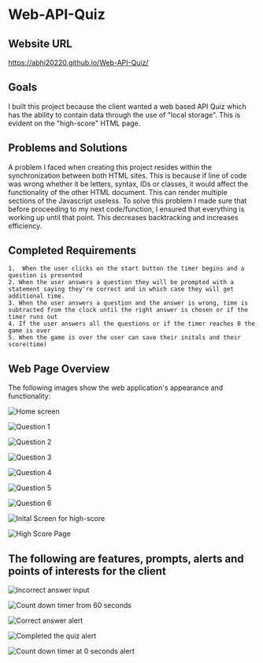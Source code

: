 # Web-API-Quiz

## Website URL
https://abhi20220.github.io/Web-API-Quiz/

## Goals
I built this project because the client wanted a web based API Quiz which has the ability to contain data through the use of "local storage". This is evident on the "high-score" HTML page.

## Problems and Solutions

A problem I faced when creating this project resides within the synchronization between both HTML sites. This is because if line of code was wrong whether it be letters, syntax, IDs or classes, it would affect the functionality of the other HTML document. This can render multiple sections of the Javascript useless.  To solve this problem I made sure that before proceeding to my next code/function, I ensured that everything is working up until that point. This decreases backtracking and increases efficiency.

## Completed Requirements 

```
1.  When the user clicks on the start button the timer begins and a question is presented
2. When the user answers a question they will be prompted with a statement saying they're correct and in which case they will get additional time. 
3. When the user answers a question and the answer is wrong, time is subtracted from the clock until the right answer is chosen or if the timer runs out
4. If the user answers all the questions or if the timer reaches 0 the game is over
5. When the game is over the user can save their initals and their score(time)
```

## Web Page Overview
The following images show the web application's appearance and functionality:

![Home screen](./Assets/Images/Homepage.png)

![Question 1](./Assets/Images/question%201.jpg)

![Question 2](./Assets/Images/question%202.jpg)

![Question 3](./Assets/Images/question%203.jpg)

![Question 4](./Assets/Images/question%204.jpg)

![Question 5](./Assets/Images/question%205.jpg)

![Question 6](./Assets/Images/question%206.jpg)

![Inital Screen for high-score](./Assets/Images/Inital%20Screen.jpg)

![High Score Page](./Assets/Images/High%20Score%20Screen.jpg)


## The following are features, prompts, alerts and points of interests for the client

![Incorrect answer input](./Assets/Images/incorrect%20answer%20show%20up.jpg)

![Count down timer from 60 seconds](./Assets/Images/count%20down%20timer.jpg)

![Correct answer alert](./Assets/Images/Correct%20answer%20alert.jpg)

![Completed the quiz alert](./Assets/Images/Completed%20the%20quiz%20alert.jpg)

![Count down timer at 0 seconds alert](./Assets/Images/Count%20down%20timer%20at%200%20seconds.jpg)



